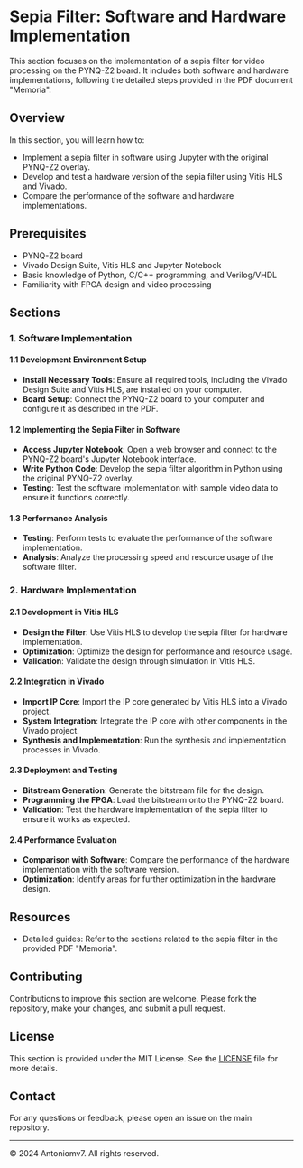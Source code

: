 # Sepia Filter: Software and Hardware Implementation

This section focuses on the implementation of a sepia filter for video processing on the PYNQ-Z2 board. It includes both software and hardware implementations, following the detailed steps provided in the PDF document "Memoria".

## Overview

In this section, you will learn how to:
- Implement a sepia filter in software using Jupyter with the original PYNQ-Z2 overlay.
- Develop and test a hardware version of the sepia filter using Vitis HLS and Vivado.
- Compare the performance of the software and hardware implementations.

## Prerequisites

- PYNQ-Z2 board
- Vivado Design Suite, Vitis HLS and Jupyter Notebook
- Basic knowledge of Python, C/C++ programming, and Verilog/VHDL
- Familiarity with FPGA design and video processing

## Sections

### 1. Software Implementation

#### 1.1 Development Environment Setup
- **Install Necessary Tools**: Ensure all required tools, including the Vivado Design Suite and Vitis HLS, are installed on your computer.
- **Board Setup**: Connect the PYNQ-Z2 board to your computer and configure it as described in the PDF.

#### 1.2 Implementing the Sepia Filter in Software
- **Access Jupyter Notebook**: Open a web browser and connect to the PYNQ-Z2 board's Jupyter Notebook interface.
- **Write Python Code**: Develop the sepia filter algorithm in Python using the original PYNQ-Z2 overlay.
- **Testing**: Test the software implementation with sample video data to ensure it functions correctly.

#### 1.3 Performance Analysis
- **Testing**: Perform tests to evaluate the performance of the software implementation.
- **Analysis**: Analyze the processing speed and resource usage of the software filter.

### 2. Hardware Implementation

#### 2.1 Development in Vitis HLS
- **Design the Filter**: Use Vitis HLS to develop the sepia filter for hardware implementation.
- **Optimization**: Optimize the design for performance and resource usage.
- **Validation**: Validate the design through simulation in Vitis HLS.

#### 2.2 Integration in Vivado
- **Import IP Core**: Import the IP core generated by Vitis HLS into a Vivado project.
- **System Integration**: Integrate the IP core with other components in the Vivado project.
- **Synthesis and Implementation**: Run the synthesis and implementation processes in Vivado.

#### 2.3 Deployment and Testing
- **Bitstream Generation**: Generate the bitstream file for the design.
- **Programming the FPGA**: Load the bitstream onto the PYNQ-Z2 board.
- **Validation**: Test the hardware implementation of the sepia filter to ensure it works as expected.

#### 2.4 Performance Evaluation
- **Comparison with Software**: Compare the performance of the hardware implementation with the software version.
- **Optimization**: Identify areas for further optimization in the hardware design.

## Resources

- Detailed guides: Refer to the sections related to the sepia filter in the provided PDF "Memoria".

## Contributing

Contributions to improve this section are welcome. Please fork the repository, make your changes, and submit a pull request.

## License

This section is provided under the MIT License. See the [LICENSE](../../LICENSE) file for more details.

## Contact

For any questions or feedback, please open an issue on the main repository.

---

© 2024 Antoniomv7. All rights reserved.
